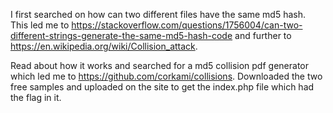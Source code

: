 I first searched on how can two different files have the same md5 hash. This led me to https://stackoverflow.com/questions/1756004/can-two-different-strings-generate-the-same-md5-hash-code
and further to https://en.wikipedia.org/wiki/Collision_attack.


Read about how it works and searched for a md5 collision pdf generator which led me to https://github.com/corkami/collisions.
Downloaded the two free samples and uploaded on the site to get the index.php file which had the flag in it.
